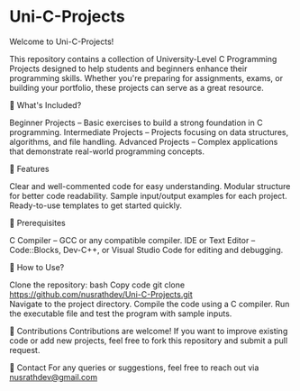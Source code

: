 # Uni-C-Projects

Welcome to Uni-C-Projects!

This repository contains a collection of University-Level C Programming Projects designed to help students and beginners enhance their programming skills. Whether you're preparing for assignments, exams, or building your portfolio, these projects can serve as a great resource.

📂 What's Included?

Beginner Projects – Basic exercises to build a strong foundation in C programming.
Intermediate Projects – Projects focusing on data structures, algorithms, and file handling.
Advanced Projects – Complex applications that demonstrate real-world programming concepts.

🚀 Features

Clear and well-commented code for easy understanding.
Modular structure for better code readability.
Sample input/output examples for each project.
Ready-to-use templates to get started quickly.

🔧 Prerequisites

C Compiler – GCC or any compatible compiler.
IDE or Text Editor – Code::Blocks, Dev-C++, or Visual Studio Code for editing and debugging.

📖 How to Use?

Clone the repository:
bash
Copy code
git clone https://github.com/nusrathdev/Uni-C-Projects.git  
Navigate to the project directory.
Compile the code using a C compiler.
Run the executable file and test the program with sample inputs.

🤝 Contributions
Contributions are welcome! If you want to improve existing code or add new projects, feel free to fork this repository and submit a pull request.

📧 Contact
For any queries or suggestions, feel free to reach out via nusrathdev@gmail.com
